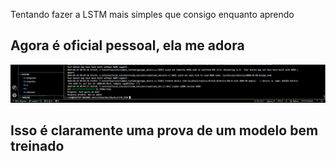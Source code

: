 Tentando fazer a LSTM mais simples que consigo enquanto aprendo

## Agora é oficial pessoal, ela me adora
![error](img/print.png)
## Isso é claramente uma prova de um modelo bem treinado